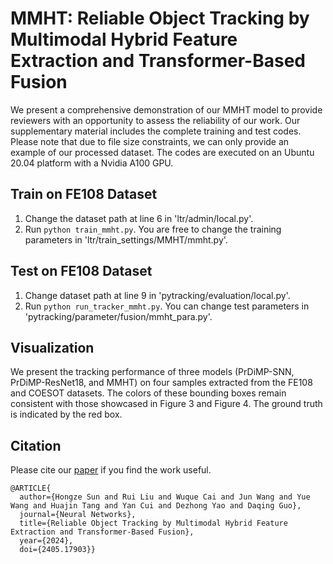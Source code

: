 # MMHT: Reliable Object Tracking by Multimodal Hybrid Feature Extraction and Transformer-Based Fusion
We present a comprehensive demonstration of our MMHT model to provide reviewers with an opportunity to assess the reliability of our work. Our supplementary material includes the complete training and test codes. Please note that due to file size constraints, we can only provide an example of our processed dataset. The codes are executed on an Ubuntu 20.04 platform with a Nvidia A100 GPU.

##  Train on FE108 Dataset
1. Change the dataset path at line 6 in 'ltr/admin/local.py'. 
2. Run ``` python train_mmht.py ```. You are free to change the training parameters in 'ltr/train_settings/MMHT/mmht.py'. 

##  Test on FE108 Dataset
1. Change dataset path at line 9 in 'pytracking/evaluation/local.py'.
2. Run ``` python run_tracker_mmht.py ```. You can change test parameters in 'pytracking/parameter/fusion/mmht_para.py'. 

##  Visualization
We present the tracking performance of three models (PrDiMP-SNN, PrDiMP-ResNet18, and MMHT) on four samples extracted from the FE108 and COESOT datasets. The colors of these bounding boxes remain consistent with those showcased in Figure 3 and Figure 4. The ground truth is indicated by the red box.

## Citation
Please cite our [paper](https://arxiv.org/abs/2405.17903) if you find the work useful.
```
@ARTICLE{
  author={Hongze Sun and Rui Liu and Wuque Cai and Jun Wang and Yue Wang and Huajin Tang and Yan Cui and Dezhong Yao and Daqing Guo},
  journal={Neural Networks}, 
  title={Reliable Object Tracking by Multimodal Hybrid Feature Extraction and Transformer-Based Fusion}, 
  year={2024},
  doi={2405.17903}}
```
